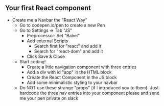 ## Your first React component

* Create me a Navbar the "React Way"
    * Go to codepen.io/pen to create a new Pen
    * Go to Settings => Tab "JS"
        * Preprocessor: Set "Babel"
        * Add external Scripts
            * Search first for "react" and add it
            * Search for "react-dom" and add it
        * Click Save & Close
    * Start coding!
        * Create a little navigation component with three entries
		* Add a div with id "app" in the HTML block
		* Create the React Component in the JS block
		* Add some minimalistic styling to your navbar 
    * Do NOT use these strange "props" (if I introduced you to them). Just hardcode the three nav entries into your component please and send me your pen private on slack

